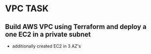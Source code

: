 # VPC TASK

## Build AWS VPC using Terraform and deploy a one EC2 in a private subnet

- additionally created EC2 in 3 AZ's
